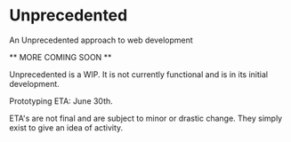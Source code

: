 # Unprecedented
An Unprecedented approach to web development

** MORE COMING SOON **

Unprecedented is a WIP. It is not currently functional and is in its initial development.

Prototyping ETA: June 30th.

ETA's are not final and are subject to minor or drastic change. They simply exist to give an idea of activity.
